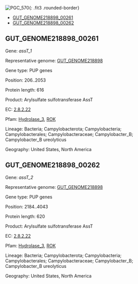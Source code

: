 ![PGC_570](../static/images/Clusters_figure/PGC_570.jpg){: .fit3 .rounded-border}

<ul id="myTab" class="nav nav-tabs">
  <li class="active">
        <a href="#tab1" data-toggle="tab">GUT_GENOME218898_00261</a>
  </li>
<li><a href="#tab2" data-toggle="tab">GUT_GENOME218898_00262</a></li>
</ul>

<div id="myTabContent" class="tab-content">
  <div class="tab-pane fade in active" id="tab1">

<h2 id="GUT_GENOME218898_00261">GUT_GENOME218898_00261</h2>
<p>Gene: <em>assT_1</em>
<p>Representative genome: <a href="https://www.ebi.ac.uk/metagenomics/genomes/MGYG-HGUT-02543">GUT_GENOME218898</a></p>
<p>Gene type: PUP genes</p>
<p>Position: 206..2053</p>
<p>Protein length: 616</p>
<p>Product: Arylsulfate sulfotransferase AssT</p>
<p>EC: <a href="https://www.brenda-enzymes.org/enzyme.php?ecno=2.8.2.22">2.8.2.22</a></p>
<p>Pfam: <a href="http://pfam.xfam.org/family/Hydrolase_3">Hydrolase_3</a>, <a href="http://pfam.xfam.org/family/ROK">ROK</a></p>
<p>Lineage: Bacteria; Campylobacterota; Campylobacteria; Campylobacterales; Campylobacteraceae; Campylobacter_B; Campylobacter_B ureolyticus</p>
<p>Geography: United States, North America</p>
  </div>

  <div class="tab-pane fade" id="tab2">

<h2 id="GUT_GENOME218898_00262">GUT_GENOME218898_00262</h2>
<p>Gene: <em>assT_2</em></p>
<p>Representative genome: <a href="https://www.ebi.ac.uk/metagenomics/genomes/MGYG-HGUT-02543">GUT_GENOME218898</a></p>
<p>Gene type: PUP genes</p>
<p>Position: 2184..4043</p>
<p>Protein length: 620</p>
<p>Product: Arylsulfate sulfotransferase AssT</p>
<p>EC: <a href="https://www.brenda-enzymes.org/enzyme.php?ecno=2.8.2.22">2.8.2.22</a></p>
<p>Pfam: <a href="http://pfam.xfam.org/family/Hydrolase_3">Hydrolase_3</a>, <a href="http://pfam.xfam.org/family/ROK">ROK</a></p>
<p>Lineage: Bacteria; Campylobacterota; Campylobacteria; Campylobacterales; Campylobacteraceae; Campylobacter_B; Campylobacter_B ureolyticus</p>
<p>Geography: United States, North America</p>

  </div>
</div>
